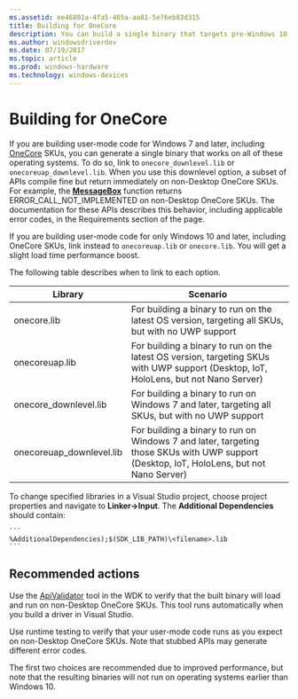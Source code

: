 ```yaml
---
ms.assetid: ee46801a-4fa5-465a-aa81-5e76eb83d315
title: Building for OneCore
description: You can build a single binary that targets pre-Windows 10 and OneCore SKUs.
ms.author: windowsdriverdev
ms.date: 07/19/2017
ms.topic: article
ms.prod: windows-hardware
ms.technology: windows-devices
---
```


# Building for OneCore

If you are building user-mode code for Windows 7 and later, including [OneCore](https://docs.microsoft.com/windows-hardware/get-started/what-s-new-in-windows) SKUs, you can generate a single binary that works on all of these operating systems.
To do so, link to `onecore_downlevel.lib` or `onecoreuap_downlevel.lib`.
When you use this downlevel option, a subset of APIs compile fine but return immediately on non-Desktop OneCore SKUs.  For example, the [**MessageBox**](https://msdn.microsoft.com/library/windows/desktop/ms645505) function returns ERROR_CALL_NOT_IMPLEMENTED on non-Desktop OneCore SKUs.  The documentation for these APIs describes this behavior, including applicable error codes, in the Requirements section of the page.
<!--Link to list of apis with stub functionality, include example screenshot-->

If you are building user-mode code for only Windows 10 and later, including OneCore SKUs, link instead to `onecoreuap.lib` or `onecore.lib`.  You will get a slight load time performance boost.

The following table describes when to link to each option.

|Library|Scenario|
|-|-|
|onecore.lib|For building a binary to run on the latest OS version, targeting all SKUs, but with no UWP support|
|onecoreuap.lib|For building a binary to run on the latest OS version, targeting SKUs with UWP support (Desktop, IoT, HoloLens, but not Nano Server)|
|onecore_downlevel.lib|For building a binary to run on Windows 7 and later, targeting all SKUs, but with no UWP support|
|onecoreuap_downlevel.lib|For building a binary to run on Windows 7 and later, targeting those SKUs with UWP support (Desktop, IoT, HoloLens, but not Nano Server)|

To change specified libraries in a Visual Studio project, choose project properties and navigate to **Linker->Input**.  The **Additional Dependencies** should contain:

    ```
    %AdditionalDependencies);$(SDK_LIB_PATH)\<filename>.lib
    ```

## Recommended actions

Use the [ApiValidator](validating-universal-drivers.md) tool in the WDK to verify that the built binary will load and run on non-Desktop OneCore SKUs.  This tool runs automatically when you build a driver in Visual Studio.

Use runtime testing to verify that your user-mode code runs as you expect on non-Desktop OneCore SKUs.  Note that stubbed APIs may generate different error codes.

The first two choices are recommended due to improved performance, but note that the resulting binaries will not run on operating systems earlier than Windows 10.

<!--API BOILERPLATE: Compiles using onecore_downlevel.lib, but always returns ERROR_CALL_NOT_IMPLEMENTED on non-Desktop OneCore SKUs.-->
